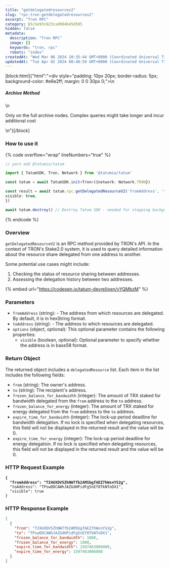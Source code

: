```yaml
---
title: "getdelegatedresourcev2"
slug: "rpc-tron-getdelegatedresourcev2"
excerpt: "Tron RPC"
category: 65c5e93c623cad004b45d505
hidden: false
metadata: 
  description: "Tron RPC"
  image: []
  keywords: "tron, rpc"
  robots: "index"
createdAt: "Wed Mar 06 2024 10:35:44 GMT+0000 (Coordinated Universal Time)"
updatedAt: "Tue Apr 02 2024 08:40:59 GMT+0000 (Coordinated Universal Time)"
---
```

[block:html]{"html":"<div style=\"padding: 10px 20px; border-radius: 5px; background-color: #e6e2ff; margin: 0 0 30px 0;\">\n  <h5>Archive Method</h5>\n  <p>Only on the full archive nodes. Complex queries might take longer and incur additional cost</p>\n</div>"}[/block]

### How to use it

{% code overflow="wrap" lineNumbers="true" %}
```typescript
// yarn add @tatumio/tatum

import { TatumSDK, Tron, Network } from '@tatumio/tatum'

const tatum = await TatumSDK.init<Tron>({network: Network.TRON})

const result = await tatum.rpc.getDelegatedResourceV2('fromAddress', 'toAddress', {
visible: true,
})

await tatum.destroy() // Destroy Tatum SDK - needed for stopping background jobs
```
{% endcode %}

### Overview

`getDelegatedResourceV2` is an RPC method provided by TRON's API. In the context of TRON's Stake2.0 system, it is used to query detailed information about the resource share delegated from one address to another.

Some potential use cases might include:

1. Checking the status of resource sharing between addresses.
2. Assessing the delegation history between two addresses.

{% embed url="https://codepen.io/tatum-devrel/pen/vYQMbzM" %}

### Parameters

* `fromAddress` (string): - The address from which resources are delegated. By default, it is in hexString format.
* `toAddress` (string): - The address to which resources are delegated.
* `options` (object, optional): This optional parameter contains the following properties:
  * `visible` (boolean, optional): Optional parameter to specify whether the address is in base58 format.

### Return Object

The returned object includes a `delegatedResource` list. Each item in the list includes the following fields:

* `from` (string): The owner's address.
* `to` (string): The recipient's address.
* `frozen_balance_for_bandwidth` (integer): The amount of TRX staked for bandwidth delegated from the `from` address to the `to` address.
* `frozen_balance_for_energy` (integer): The amount of TRX staked for energy delegated from the `from` address to the `to` address.
* `expire_time_for_bandwidth` (integer):  The lock-up period deadline for bandwidth delegation. If no lock is specified when delegating resources, this field will not be displayed in the returned result and the value will be 0.
* `expire_time_for_energy` (integer): The lock-up period deadline for energy delegation. If no lock is specified when delegating resources, this field will not be displayed in the returned result and the value will be 0.

### HTTP Request Example

<pre class="language-json"><code class="lang-json"><strong>{
</strong><strong>  "fromAddress": "TZ4UXDV5ZhNW7fb2AMSbgfAEZ7hWsnYS2g",
</strong>  "toAddress": "TPswDDCAWhJAZGdHPidFg5nEf8TkNToDX1",
  "visible": true
}
</code></pre>

### HTTP Response Example

```json
[
  {
    "from": "TZ4UXDV5ZhNW7fb2AMSbgfAEZ7hWsnYS2g",
    "to": "TPswDDCAWhJAZGdHPidFg5nEf8TkNToDX1",
    "frozen_balance_for_bandwidth": 1000,
    "frozen_balance_for_energy": 1000,
    "expire_time_for_bandwidth": 1597463006000,
    "expire_time_for_energy": 1597463006000
  }
]
```
